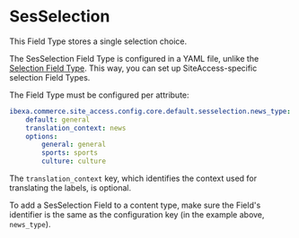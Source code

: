 # SesSelection

This Field Type stores a single selection choice. 

The SesSelection Field Type is configured in a YAML file,
unlike the [Selection Field Type](selectionfield.md).
This way, you can set up SiteAccess-specific selection Field Types.

The Field Type must be configured per attribute:

``` yaml
ibexa.commerce.site_access.config.core.default.sesselection.news_type:
    default: general
    translation_context: news
    options:
        general: general
        sports: sports
        culture: culture
```

The `translation_context` key, which identifies the context used for translating the labels, is optional. 

To add a SesSelection Field to a content type, make sure the Field's identifier is the same as the configuration key (in the example above, `news_type`).
